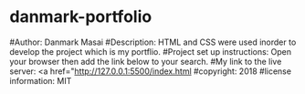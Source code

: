 # danmark-portfolio
#Author: Danmark Masai
#Description: HTML and CSS were used inorder to develop the project which is my portflio.
#Project set up instructions: Open your browser then add the link below to your search.
#My link to the live server: <a href="http://127.0.0.1:5500/index.html</a>
#copyright: 2018
#license information: MIT
